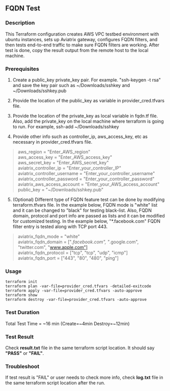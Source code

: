 ## FQDN Test

### Description

This Terraform configuration creates AWS VPC testbed environment with ubuntu instances, sets up Aviatrix gateway, configures FQDN filters, and then tests end-to-end traffic to make sure FQDN filters are working. After test is done, copy the result output from the remote host to the local machine.

### Prerequisites

1) Create a public_key private_key pair. For example. "ssh-keygen -t rsa" and save the key pair such as ~/Downloads/sshkey and ~/Downloads/sshkey.pub

2) Provide the location of the public_key as variable in provider_cred.tfvars file.

3) Provide the location of the private_key as local variable in fqdn.tf file. Also, add the private_key on the local machine where terraform is going to run. For example, ssh-add ~/Downloads/sshkey

4) Provide other info such as controller_ip, aws_access_key, etc as necessary in provider_cred.tfvars file.
> aws_region     = "Enter_AWS_region"  
> aws_access_key = "Enter_AWS_access_key"  
> aws_secret_key = "Enter_AWS_secret_key"  
> aviatrix_controller_ip       = "Enter_your_controller_IP"  
> aviatrix_controller_username = "Enter_your_controller_username"  
> aviatrix_controller_password = "Enter_your_controller_password"  
> aviatrix_aws_access_account  = "Enter_your_AWS_access_account"  
> public_key = "~/Downloads/sshkey.pub"

5) (Optional) Different type of FQDN feature test can be done by modifying terraform.tfvars file. In the example below, FQDN mode is "white" list and it can be changed to "black" for testing black-list. Also, FQDN domain, protocol and port info are passed as lists and it can be modified for customized testing. In the example below, "*.facebook.com" FQDN filter entry is tested along with TCP port 443. 

> aviatrix_fqdn_mode   = "white"  
> aviatrix_fqdn_domain = ["*.facebook.com", "*.google.com", "twitter.com", "www.apple.com"]  
> aviatrix_fqdn_protocol = ["tcp", "tcp", "udp", "icmp"]  
> aviatrix_fqdn_port     = ["443", "80", "480", "ping"]

### Usage
```
terraform init
terraform plan -var-file=provider_cred.tfvars -detailed-exitcode
terraform apply -var-file=provider_cred.tfvars -auto-approve
terraform show
terraform destroy -var-file=provider_cred.tfvars -auto-approve
```

### Test Duration

Total Test Time = \~16 min (Create=\~4min Destroy=\~12min)

### Test Result

Check **result.txt** file in the same terraform script location. It should say **"PASS"** or **"FAIL"**.

### Troubleshoot

If test result is "FAIL" or user needs to check more info, check **log.txt** file in the same terraform script location after the run.
